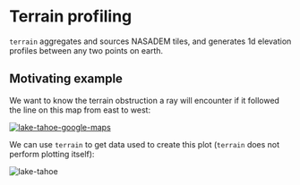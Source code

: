 # Terrain profiling

`terrain` aggregates and sources NASADEM tiles, and generates 1d elevation profiles between any two points on earth.

## Motivating example

We want to know the terrain obstruction a ray will encounter if it followed the line on this map from east to west:

[![lake-tahoe-google-maps](https://github.com/JayKickliter/geoprof/assets/2551201/d8e0bd0d-3fcc-4860-a152-29c90c3222f4)]("https://www.google.com/maps/d/u/0/embed?mid=1Q4TbMv-ZmAa4Uf6FizvkhQD3Ww2A498&ehbc=2E312F)

We can use `terrain` to get data used to create this plot (`terrain` does not perform plotting itself):

![lake-tahoe](https://github.com/JayKickliter/geoprof/assets/2551201/b8c94b4b-017c-4dd1-8a87-37c808ccea2b)
